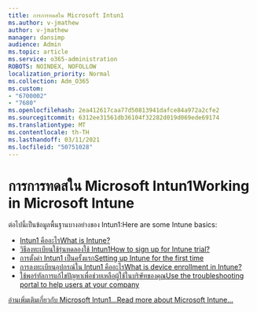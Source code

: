 ```yaml
---
title: การการทดสใน Microsoft Intun1
ms.author: v-jmathew
author: v-jmathew
manager: dansimp
audience: Admin
ms.topic: article
ms.service: o365-administration
ROBOTS: NOINDEX, NOFOLLOW
localization_priority: Normal
ms.collection: Adm_O365
ms.custom:
- "6700002"
- "7680"
ms.openlocfilehash: 2ea412617caa77d50813941dafce84a972a2cfe2
ms.sourcegitcommit: 6312ee31561db36104f32282d019d069ede69174
ms.translationtype: MT
ms.contentlocale: th-TH
ms.lasthandoff: 03/11/2021
ms.locfileid: "50751028"
---
```

# <a name="working-in-microsoft-intune"></a><span data-ttu-id="4fe12-102">การการทดสใน Microsoft Intun1</span><span class="sxs-lookup"><span data-stu-id="4fe12-102">Working in Microsoft Intune</span></span>

<span data-ttu-id="4fe12-103">ต่อไปนี้เป็นข้อมูลพื้นฐานบางอย่างของ Intun1:</span><span class="sxs-lookup"><span data-stu-id="4fe12-103">Here are some Intune basics:</span></span>

- [<span data-ttu-id="4fe12-104">Intun1 คืออะไร</span><span class="sxs-lookup"><span data-stu-id="4fe12-104">What is Intune?</span></span>](https://docs.microsoft.com/mem/intune/fundamentals/what-is-intune)
- [<span data-ttu-id="4fe12-105">วิธีลงทะเบียนใช้รุ่นทดลองใช้ Intun1</span><span class="sxs-lookup"><span data-stu-id="4fe12-105">How to sign up for Intune trial?</span></span>](https://docs.microsoft.com/mem/intune/fundamentals/free-trial-sign-up)
- [<span data-ttu-id="4fe12-106">การตั้งค่า Intun1 เป็นครั้งแรก</span><span class="sxs-lookup"><span data-stu-id="4fe12-106">Setting up Intune for the first time</span></span>](https://docs.microsoft.com/mem/intune/fundamentals/setup-steps)
- [<span data-ttu-id="4fe12-107">การลงทะเบียนอุปกรณ์ใน Intun1 คืออะไร</span><span class="sxs-lookup"><span data-stu-id="4fe12-107">What is device enrollment in Intune?</span></span>](https://docs.microsoft.com/mem/intune/enrollment/device-enrollment)
- [<span data-ttu-id="4fe12-108">ใช้พอร์ทัลการแก้ไขปัญหาเพื่อช่วยเหลือผู้ใช้ในบริษัทของคุณ</span><span class="sxs-lookup"><span data-stu-id="4fe12-108">Use the troubleshooting portal to help users at your company</span></span>](https://docs.microsoft.com/mem/intune/fundamentals/help-desk-operators)

[<span data-ttu-id="4fe12-109">อ่านเพิ่มเติมเกี่ยวกับ Microsoft Intun1...</span><span class="sxs-lookup"><span data-stu-id="4fe12-109">Read more about Microsoft Intune...</span></span>](https://docs.microsoft.com/mem/intune/)

